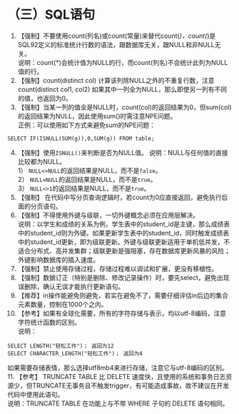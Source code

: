 # （三）SQL语句

1. 【强制】不要使用count(列名)或count(常量)来替代count(_)，count(_)是SQL92定义的标准统计行数的语法，跟数据库无关，跟NULL和非NULL无关。\
   说明：count(\*)会统计值为NULL的行，而count(列名)不会统计此列为NULL值的行。
2. 【强制】count(distinct col) 计算该列除NULL之外的不重复行数，注意 count(distinct col1, col2) 如果其中一列全为NULL，那么即使另一列有不同的值，也返回为0。
3. 【强制】当某一列的值全是NULL时，count(col)的返回结果为0，但sum(col)的返回结果为NULL，因此使用sum()时需注意NPE问题。\
   正例：可以使用如下方式来避免sum的NPE问题：

```
SELECT IF(ISNULL(SUM(g)),0,SUM(g)) FROM table; 
```

4. 【强制】使用`ISNULL()`来判断是否为NULL值。 说明：NULL与任何值的直接比较都为NULL。\
   1） `NULL<>NULL`的返回结果是NULL，而不是`false`。\
   2） `NULL=NULL`的返回结果是NULL，而不是`true`。\
   3） `NULL<>1`的返回结果是NULL，而不是`true`。
5. 【强制】 在代码中写分页查询逻辑时，若count为0应直接返回，避免执行后面的分页语句。
6. 【强制】不得使用外键与级联，一切外键概念必须在应用层解决。\
   说明：以学生和成绩的关系为例，学生表中的student\_id是主键，那么成绩表中的student\_id则为外键。如果更新学生表中的student\_id，同时触发成绩表中的student\_id更新，即为级联更新。外键与级联更新适用于单机低并发，不适合分布式、高并发集群；级联更新是强阻塞，存在数据库更新风暴的风险；外键影响数据库的插入速度。
7. 【强制】禁止使用存储过程，存储过程难以调试和扩展，更没有移植性。
8. 【强制】数据订正（特别是删除、修改记录操作）时，要先select，避免出现误删除，确认无误才能执行更新语句。
9. 【推荐】in操作能避免则避免，若实在避免不了，需要仔细评估in后边的集合元素数量，控制在1000个之内。
10. 【参考】如果有全球化需要，所有的字符存储与表示，均以utf-8编码，注意字符统计函数的区别。\
    说明：

```
SELECT LENGTH("轻松工作")； 返回为12
SELECT CHARACTER_LENGTH("轻松工作")； 返回为4
```

如果需要存储表情，那么选择utf8mb4来进行存储，注意它与utf-8编码的区别。 11. 【参考】 TRUNCATE TABLE 比 DELETE 速度快，且使用的系统和事务日志资源少，但TRUNCATE无事务且不触发trigger，有可能造成事故，故不建议在开发代码中使用此语句。\
说明：TRUNCATE TABLE 在功能上与不带 WHERE 子句的 DELETE 语句相同。
